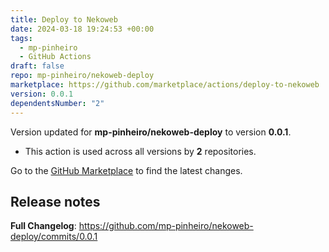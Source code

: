 ```yaml
---
title: Deploy to Nekoweb
date: 2024-03-18 19:24:53 +00:00
tags:
  - mp-pinheiro
  - GitHub Actions
draft: false
repo: mp-pinheiro/nekoweb-deploy
marketplace: https://github.com/marketplace/actions/deploy-to-nekoweb
version: 0.0.1
dependentsNumber: "2"
---
```



Version updated for **mp-pinheiro/nekoweb-deploy** to version **0.0.1**.
- This action is used across all versions by **2** repositories.

Go to the [GitHub Marketplace](https://github.com/marketplace/actions/deploy-to-nekoweb) to find the latest changes.

## Release notes

**Full Changelog**: https://github.com/mp-pinheiro/nekoweb-deploy/commits/0.0.1

